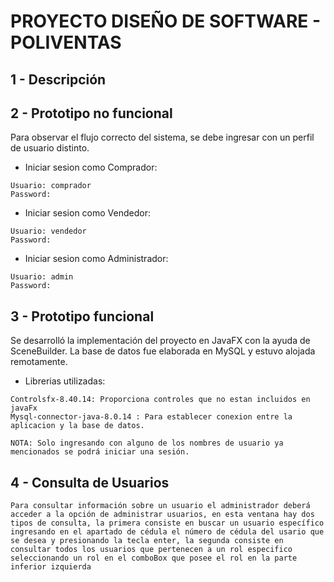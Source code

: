 PROYECTO DISEÑO DE SOFTWARE - POLIVENTAS
======================

1 - Descripción
---------------


2 - Prototipo no funcional
---------------
Para observar el flujo correcto del sistema, se debe ingresar con un perfil de usuario distinto.

* Iniciar sesion como Comprador:
```
Usuario: comprador
Password:

```
* Iniciar sesion como Vendedor:

```
Usuario: vendedor
Password:
```

* Iniciar sesion como Administrador:

```
Usuario: admin
Password:
```
3 - Prototipo funcional
---------------
Se desarrolló la implementación del proyecto en JavaFX con la ayuda de SceneBuilder. La base de datos fue elaborada en MySQL y estuvo alojada remotamente.

* Librerias utilizadas:

```
Controlsfx-8.40.14: Proporciona controles que no estan incluidos en javaFx
Mysql-connector-java-8.0.14 : Para establecer conexion entre la aplicacion y la base de datos.
```

```
NOTA: Solo ingresando con alguno de los nombres de usuario ya mencionados se podrá iniciar una sesión.
```
4 - Consulta de Usuarios
-----------------
````````````````
Para consultar información sobre un usuario el administrador deberá acceder a la opción de administrar usuarios, en esta ventana hay dos tipos de consulta, la primera consiste en buscar un usuario específico ingresando en el apartado de cédula el número de cédula del usario que se desea y presionando la tecla enter, la segunda consiste en consultar todos los usuarios que pertenecen a un rol especifico seleccionando un rol en el comboBox que posee el rol en la parte inferior izquierda
````````````````
